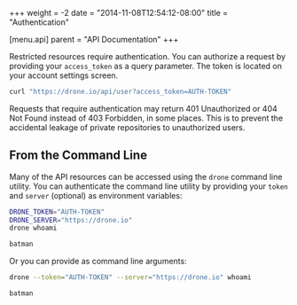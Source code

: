 +++
weight = -2
date = "2014-11-08T12:54:12-08:00"
title = "Authentication"

[menu.api]
parent = "API Documentation"
+++

Restricted resources require authentication. You can authorize a request by
providing your `access_token` as a query parameter. The token is located on
your account settings screen.

```bash
curl "https://drone.io/api/user?access_token=AUTH-TOKEN"
```

Requests that require authentication may return 401 Unauthorized or 404 Not Found
instead of 403 Forbidden, in some places. This is to prevent the accidental leakage
of private repositories to unauthorized users.

## From the Command Line

Many of the API resources can be accessed using the `drone` command line utility.
You can authenticate the command line utility by providing your `token` and `server`
(optional) as environment variables:

```bash
DRONE_TOKEN="AUTH-TOKEN"
DRONE_SERVER="https://drone.io"
drone whoami

batman
```

Or you can provide as command line arguments:

```bash
drone --token="AUTH-TOKEN" --server="https://drone.io" whoami

batman
```
